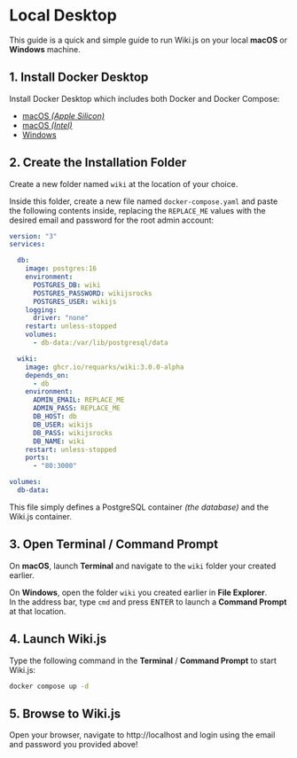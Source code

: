 # Local Desktop

This guide is a quick and simple guide to run Wiki.js on your local **macOS** or **Windows** machine.

## 1. Install Docker Desktop

Install Docker Desktop which includes both Docker and Docker Compose:

- [macOS *(Apple Silicon)*](https://desktop.docker.com/mac/main/arm64/Docker.dmg)
- [macOS *(Intel)*](https://desktop.docker.com/mac/main/amd64/Docker.dmg)
- [Windows](https://desktop.docker.com/win/main/amd64/Docker%20Desktop%20Installer.exe)

## 2. Create the Installation Folder

Create a new folder named `wiki` at the location of your choice.

Inside this folder, create a new file named `docker-compose.yaml` and paste the following contents inside, replacing the `REPLACE_ME` values with the desired email and password for the root admin account: 

```yaml
version: "3"
services:

  db:
    image: postgres:16
    environment:
      POSTGRES_DB: wiki
      POSTGRES_PASSWORD: wikijsrocks
      POSTGRES_USER: wikijs
    logging:
      driver: "none"
    restart: unless-stopped
    volumes:
      - db-data:/var/lib/postgresql/data

  wiki:
    image: ghcr.io/requarks/wiki:3.0.0-alpha
    depends_on:
      - db
    environment:
      ADMIN_EMAIL: REPLACE_ME
      ADMIN_PASS: REPLACE_ME
      DB_HOST: db
      DB_USER: wikijs
      DB_PASS: wikijsrocks
      DB_NAME: wiki
    restart: unless-stopped
    ports:
      - "80:3000"

volumes:
  db-data:
```

This file simply defines a PostgreSQL container *(the database)* and the Wiki.js container.

## 3. Open Terminal / Command Prompt

On **macOS**, launch **Terminal** and navigate to the `wiki` folder your created earlier.

On **Windows**, open the folder `wiki` you created earlier in **File Explorer**.  
In the address bar, type `cmd` and press <kbd>ENTER</kbd> to launch a **Command Prompt** at that location.

## 4. Launch Wiki.js

Type the following command in the **Terminal** / **Command Prompt** to start Wiki.js:

```sh
docker compose up -d
```

## 5. Browse to Wiki.js

Open your browser, navigate to http://localhost and login using the email and password you provided above!
